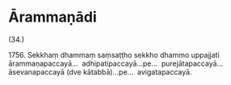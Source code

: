 

# Ārammaṇādi






(34.)

1756\. Sekkhaṃ dhammaṃ saṃsaṭṭho sekkho dhammo uppajjati ārammaṇapaccayā…  adhipatipaccayā…pe…  purejātapaccayā…  āsevanapaccayā (dve kātabbā)…pe…  avigatapaccayā.



